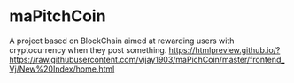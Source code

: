 # maPitchCoin
A project based on BlockChain aimed at rewarding users with cryptocurrency when they post something.
https://htmlpreview.github.io/?https://raw.githubusercontent.com/vijay1903/maPichCoin/master/frontend_Vj/New%20Index/home.html

